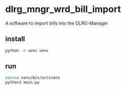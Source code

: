 # dlrg_mngr_wrd_bill_import
A software to import bills into the DLRG-Manager

## install
```sh
python -m venv venv
```

## run
```sh
source venv/bin/activate
python3 main.py
```
